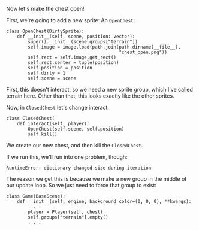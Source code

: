 Now let's make the chest open!

First, we're going to add a new sprite: An `OpenChest`:

    class OpenChest(DirtySprite):
        def __init__(self, scene, position: Vector):
            super().__init__(scene.groups["terrain"])
            self.image = image.load(path.join(path.dirname(__file__),
                                              "chest_open.png"))
            self.rect = self.image.get_rect()
            self.rect.center = tuple(position)
            self.position = position
            self.dirty = 1
            self.scene = scene

First, this doesn't interact, so we need a new sprite group, which
I've called terrain here. Other than that, this looks exactly like the
other sprites.

Now, in `ClosedChest` let's change interact:

    class ClosedChest(
        def interact(self, player):
            OpenChest(self.scene, self.position)
            self.kill()

We create our new chest, and then kill the `ClosedChest`.

If we run this, we'll run into one problem, though:

    RuntimeError: dictionary changed size during iteration

The reason we get this is because we make a new group in the middle of
our update loop. So we just need to force that group to exist:

    class Game(BaseScene):
        def __init__(self, engine, background_color=(0, 0, 0), **kwargs):
            . . .
            player = Player(self, chest)
            self.groups["terrain"].empty()
            . . .
